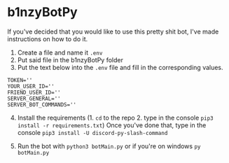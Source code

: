 # b1nzyBotPy

If you've decided that you would like to use this pretty shit bot, I've made instructions on how to do it.

1. Create a file and name it `.env`
2. Put said file in the b1nzyBotPy folder
3. Put the text below into the `.env` file and fill in the corresponding values.
```
TOKEN=''
YOUR_USER_ID=''
FRIEND_USER_ID=''
SERVER_GENERAL=''
SERVER_BOT_COMMANDS=''
```
4. Install the requirements (1. `cd` to the repo  2. type in the console `pip3 install -r requirements.txt`) Once you've done that, type in the console `pip3 install -U discord-py-slash-command`

5. Run the bot with `python3 botMain.py` or if you're on windows `py botMain.py`
